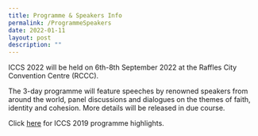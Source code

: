 ```yaml
---
title: Programme & Speakers Info
permalink: /ProgrammeSpeakers
date: 2022-01-11
layout: post
description: ""
---
```

ICCS 2022 will be held on 6th-8th September 2022 at the Raffles City Convention Centre (RCCC).  

The 3-day programme will feature speeches by renowned speakers from around the world, panel discussions and dialogues on the themes of faith, identity and cohesion. More details will be released in due course.

Click <a href="https://www.rsis.edu.sg/event/international-conference-on-cohesive-societies/#.YoWxetARXb1" target="_blank">here</a> for ICCS 2019 programme highlights.